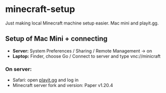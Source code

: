 # minecraft-setup
Just making local Minecraft machine setup easier. Mac mini and playit.gg.


## Setup of Mac Mini + connecting

* **Server:** System Preferences / Sharing / Remote Management -> on
* **Laptop:** Finder, choose Go / Connect to server and type vnc://minicraft

### On server:

* Safari: open [playit.gg](https://playit.gg/) and log in
* Minecraft server fork and version: Paper v1.20.4
